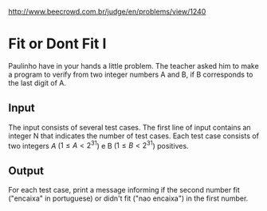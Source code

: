 http://www.beecrowd.com.br/judge/en/problems/view/1240

# Fit or Dont Fit I

Paulinho have in your hands a little problem. The teacher asked him to make a
program to verify from two integer numbers A and B, if B corresponds to the
last digit of A.

## Input

The input consists of several test cases. The first line of input contains an
integer N that indicates the number of test cases. Each test case consists of
two integers $A$ ($1 \leq A < 2^{31}$) e B ($1 \leq B < 2^{31}$) positives.

## Output

For each test case, print a message informing if the second number fit
("encaixa" in portuguese) or didn't fit ("nao encaixa") in the first number.

